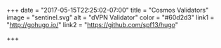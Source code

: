 +++
date = "2017-05-15T22:25:02-07:00"
title = "Cosmos Validators"
image = "sentinel.svg"
alt = "dVPN Validator"
color = "#60d2d3"
link1 = "http://gohugo.io/"
link2 = "https://github.com/spf13/hugo"

+++
